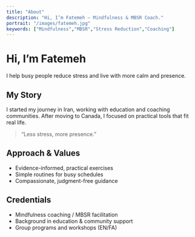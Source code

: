 ```yaml
---
title: "About"
description: "Hi, I’m Fatemeh — Mindfulness & MBSR Coach."
portrait: "/images/fatemeh.jpg"
keywords: ["Mindfulness","MBSR","Stress Reduction","Coaching"]
---
```


# Hi, I’m **Fatemeh**
I help busy people reduce stress and live with more calm and presence.

## My Story
I started my journey in Iran, working with education and coaching communities.
After moving to Canada, I focused on practical tools that fit real life.

> “Less stress, more presence.”

## Approach & Values
- Evidence-informed, practical exercises  
- Simple routines for busy schedules  
- Compassionate, judgment-free guidance

## Credentials
- Mindfulness coaching / MBSR facilitation  
- Background in education & community support  
- Group programs and workshops (EN/FA)
